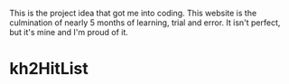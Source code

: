 This is the project idea that got me into coding. This website is the
culmination of nearly 5 months of learning, trial and error. It isn't perfect,
but it's mine and I'm proud of it.

# kh2HitList
